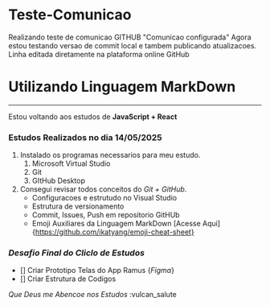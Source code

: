 # Teste-Comunicao
Realizando teste de comunicao GITHUB "Comunicao configurada"
Agora estou testando versao de commit local e tambem publicando atualizacoes. 
Linha editada diretamente na plataforma online GitHub

# Utilizando Linguagem MarkDown
***
Estou voltando aos estudos de **JavaScript + React** 
### Estudos Realizados no dia 14/05/2025
1. Instalado os programas necessarios para meu estudo.
    1. Microsoft Virtual Studio
    1. Git
    1. GItHub Desktop
1. Consegui revisar todos conceitos do *Git + GitHub*. 
    - Configuracoes e estrutudo no Visual Studio
    - Estrutura de versionamento
    - Commit, Issues, Push em repositorio GitHUb
    - Emoji Auxiliares da Linguagem MarkDown [Acesse Aqui]{https://github.com/ikatyang/emoji-cheat-sheet}
### *Desafio Final do Cliclo de Estudos*
- [] Criar Prototipo Telas do App Ramus {*Figma*}
- [] Criar Estrutura de Codigos


*Que Deus me Abencoe nos Estudos* :vulcan_salute